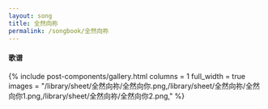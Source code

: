 ```yaml
---
layout: song
title: 全然向祢
permalink: /songbook/全然向祢
---
```


#### 歌谱

{% include post-components/gallery.html
    columns = 1
    full_width = true
    images = "/library/sheet/全然向祢/全然向你.png,/library/sheet/全然向祢/全然向你1.png,/library/sheet/全然向祢/全然向你2.png,"
%}
